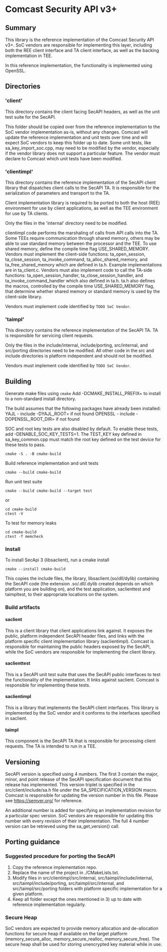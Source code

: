 # Comcast Security API v3+

## Summary

This library is the reference implementation of the Comcast Security API v3+. SoC vendors are
responsible for implementing this layer, including both the REE client interface and TA client
interface, as well as the backing implementation in TEE.

In this reference implementation, the functionality is implemented using OpenSSL.

## Directories

### 'client'

This directory contains the client facing SecAPI headers, as well as the unit test suite for the
SecAPI.

This folder should be copied over from the reference implementation to the SoC vendor
implementation as-is, without any changes. Comcast will update the reference implementation and
unit tests over time and will expect SoC vendors to keep this folder up to date. Some unit tests,
like sa_key_import_soc.cpp, may need to be modified by the vendor, especially if the vendor library
does not support a particular feature. The vendor must declare to Comcast which unit tests have been
modified.

### 'clientimpl'

This directory contains the reference implementation of the SecAPI client library that dispatches
client calls to the SecAPI TA. It is responsible for the serialization of parameters and transport
to the TA.

Client implementation library is required to be ported to both the host (REE) environment for use
by client applications, as well as the TEE environment for use by TA clients.

Only the files in the 'internal' directory need to be modified.

clientimpl code performs the marshaling of calls from API calls into the TA. Some TEEs require
communication through shared memory, others may be able to use standard memory between the processor
and the TEE. To use shared memory, define the compile time flag USE_SHARED_MEMORY. Vendors must
implement the client-side functions: ta_open_session, ta_close_session, ta_invoke_command,
ta_alloc_shared_memory, and ta_free_shared_memory which are defined in ta.h. Example implementations
are in ta_client.c. Vendors must also implement code to call the TA-side functions:
ta_open_session_handler, ta_close_session_handler, and ta_invoke_command_handler which also defined
in ta.h. ta.h also defines the macros, controlled by the compile time USE_SHARED_MEMORY flag, that
determine whether shared memory or standard memory is used by the client-side library.

Vendors must implement code identified by ```TODO SoC Vendor```.

### 'taimpl'

This directory contains the reference implementation of the SecAPI TA. TA is responsible for
servicing client requests.

Only the files in the include/internal, include/porting, src/internal, and src/porting directories
need to be modified. All other code in the src and include directories is platform independent and
should not be modified.

Vendors must implement code identified by ```TODO SoC Vendor```.

## Building

Generate make files using `cmake`
Add -DCMAKE_INSTALL_PREFIX=<directory> to install to a non-standard install directory.

The build assumes that the following packages have already been installed:
YAJL - include -DYAJL_ROOT=<directory> if not found
OPENSSL - include -DOPENSSL_ROOT_DIR=<directory> if not found

SOC and root key tests are also disabled by default. To enable these tests, add -DENABLE_SOC_KEY_TESTS=1. The TEST_KEY
key defined in sa_key_common.cpp must match the root key defined on the test device for these tests to pass.

```
cmake -S . -B cmake-build
```

Build reference implementation and unit tests

```
cmake --build cmake-build
```

Run unit test suite

```
cmake --build cmake-build --target test
```
or
```
cd cmake-build
ctest -V
```

To test for memory leaks

```
cd cmake-build
ctest -T memcheck
```

### Install

To install SecApi 3 (libsaclient), run a cmake install

```
cmake --install cmake-build
```

This copies the include files, the library, libsaclient.(so/dll/dylib) containing the SecAPI code (the
extension .so/.dll/.dylib created depends on which platform you are building on), and the test application,
saclienttest and taimpltest, to their appropriate locations on the system.

### Build artifacts

#### saclient

This is a client library that client applications link against. It exposes the public, platform
independent SecAPI header files, and links with the platform specific client implementation library
(saclientimpl).  Comcast is responsible for maintaining the public headers exposed by the SecAPI,
while the SoC vendors are responsible for implementing the client library.

#### saclienttest

This is a SecAPI unit test suite that uses the SecAPI public interfaces to test the functionality
of the implementation.  It links against saclient. Comcast is responsible for implementing these
tests.

#### saclientimpl

This is a library that implements the SecAPI client interfaces. This library is implemented by the
SoC vendor and it conforms to the interfaces specified in saclient.

#### taimpl

This component is the SecAPI TA that is responsible for processing client requests. The TA is
intended to run in a TEE.

## Versioning

SecAPI version is specified using 4 numbers. The first 3 contain the major, minor, and point release
of the SecAPI specification document that this release has implemented. This version triplet is
specified in the src/client/include/sa.h file under the SA_SPECIFICATION_VERSION macro. Comcast is
responsible for updating the version number in this file.  Please see https://semver.org/
for reference.

An additional number is added for specifying an implementation revision for a particular spec
version. SoC vendors are responsible for updating this number with every revision of their
implementation. The full 4 number version can be retrieved using the sa_get_version() call.

## Porting guidance

### Suggested procedure for porting the SecAPI

1. Copy the reference implementation repo.
1. Replace the name of the project in ./CMakeLists.txt.
1. Modify files in src/clientimpl/src/internal, src/taimpl/include/internal,
   src/taimpl/include/porting, src/taimpl/src/internal, and src/taimpl/src/porting folders with
   platform specific implementation for a given platform.
1. Keep all folder except the ones mentioned in 3) up to date with reference implementation
   regularly.

### Secure Heap

SoC vendors are expected to provide memory allocation and de-allocation functions for secure heap if
available on the target platform (memory_secure_alloc, memory_secure_realloc, memory_secure_free).
The secure heap shall be used for storing unencrypted key material while in use.
